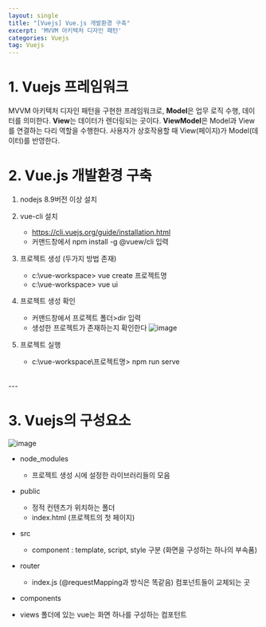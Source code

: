 ```yaml
---
layout: single
title: "[Vuejs] Vue.js 개발환경 구축"
excerpt: 'MVVM 아키텍처 디자인 패턴'
categories: Vuejs
tag: Vuejs
---
```


# 1. Vuejs 프레임워크
MVVM 아키텍처 디자인 패턴을 구현한 프레임워크로, **Model**은 업무 로직 수행, 데이터를 의미한다. **View**는 데이터가 렌더링되는 곳이다. **ViewModel**은 Model과 View를 연결하는 다리 역할을 수행한다. 사용자가 상호작용할 때 View(페이지)가 Model(데이터)를 반영한다. 

# 2. Vue.js 개발환경 구축
1. nodejs 8.9버전 이상 설치

2. vue-cli 설치
    - https://cli.vuejs.org/guide/installation.html
    - 커맨드창에서 npm install -g @vuew/cli 입력

3. 프로젝트 생성 (두가지 방법 존재)
    - c:\vue-workspace> vue create 프로젝트명
    - c:\vue-workspace> vue ui

4. 프로젝트 생성 확인
    - 커맨드창에서 프로젝트 폴더>dir 입력
    - 생성한 프로젝트가 존재하는지 확인한다
![image](https://user-images.githubusercontent.com/87356533/149087324-546c564d-9a92-4438-99c1-a5a37996bd10.png)

5. 프로젝트 실행
    - c:\vue-workspace\프로젝트명> npm run serve

<br>
---

# 3. Vuejs의 구성요소

![image](https://user-images.githubusercontent.com/87356533/149088988-bfce035b-4f29-44e3-9d87-cc196a23d64d.png)

- node_modules				
    - 프로젝트 생성 시에 설정한 라이브러리들의 모음				
- public				
    - 정적 컨텐츠가 위치하는 폴더				
	- index.html (프로젝트의 첫 페이지)			
- src				
    - component : template, script, style 구분 (화면을 구성하는 하나의 부속품)				
				
- router
    - index.js (@requestMapping과 방식은 똑같음) 컴포넌트들이 교체되는 곳								
- components			
- views 폴더에 있는 vue는 화면 하나를 구성하는 컴포턴트				